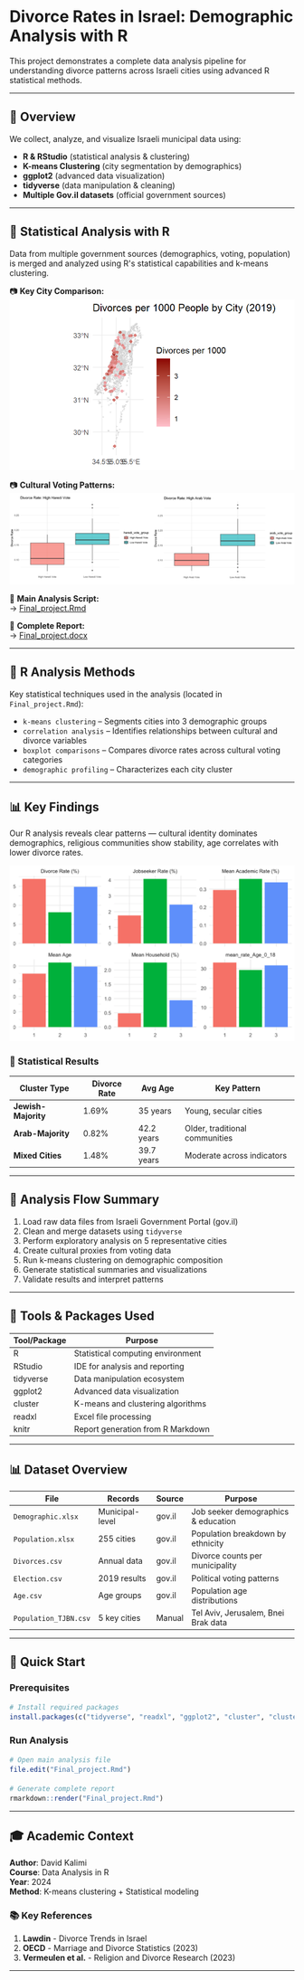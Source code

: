# Divorce Rates in Israel: Demographic Analysis with R
This project demonstrates a complete data analysis pipeline for understanding divorce patterns across Israeli cities using advanced R statistical methods.

---

## 📌 Overview
We collect, analyze, and visualize Israeli municipal data using:
- **R & RStudio** (statistical analysis & clustering)
- **K-means Clustering** (city segmentation by demographics)
- **ggplot2** (advanced data visualization)
- **tidyverse** (data manipulation & cleaning)
- **Multiple Gov.il datasets** (official government sources)

---

## 🔬 Statistical Analysis with R
Data from multiple government sources (demographics, voting, population) is merged and analyzed using R's statistical capabilities and k-means clustering.

📷 **Key City Comparison:**  
![City Analysis](figures/city_comparison.png)

📷 **Cultural Voting Patterns:**  
![Voting Boxplots](figures/voting_patterns_boxplot.png)

📜 **Main Analysis Script:**  
→ [Final_project.Rmd](src/Final_project.Rmd)

📜 **Complete Report:**  
→ [Final_project.docx](docs/Final_project.docx)

---

## 🧠 R Analysis Methods
Key statistical techniques used in the analysis (located in `Final_project.Rmd`):
- `k-means clustering` – Segments cities into 3 demographic groups
- `correlation analysis` – Identifies relationships between cultural and divorce variables  
- `boxplot comparisons` – Compares divorce rates across cultural voting categories
- `demographic profiling` – Characterizes each city cluster

---

## 📊 Key Findings
Our R analysis reveals clear patterns — cultural identity dominates demographics, religious communities show stability, age correlates with lower divorce rates.

![Cluster Analysis Results](figures/cluster_analysis.png)

### 🎯 Statistical Results
| Cluster Type | Divorce Rate | Avg Age | Key Pattern |
|--------------|--------------|---------|-------------|
| **Jewish-Majority** | 1.69% | 35 years | Young, secular cities |
| **Arab-Majority** | 0.82% | 42.2 years | Older, traditional communities |
| **Mixed Cities** | 1.48% | 39.7 years | Moderate across indicators |

---

## 🔁 Analysis Flow Summary
1. Load raw data files from Israeli Government Portal (gov.il)
2. Clean and merge datasets using `tidyverse`
3. Perform exploratory analysis on 5 representative cities
4. Create cultural proxies from voting data
5. Run k-means clustering on demographic composition
6. Generate statistical summaries and visualizations
7. Validate results and interpret patterns

---

## 🔧 Tools & Packages Used
| Tool/Package | Purpose |
|--------------|---------|
| R | Statistical computing environment |
| RStudio | IDE for analysis and reporting |
| tidyverse | Data manipulation ecosystem |
| ggplot2 | Advanced data visualization |
| cluster | K-means and clustering algorithms |
| readxl | Excel file processing |
| knitr | Report generation from R Markdown |

---

## 📊 Dataset Overview
| File | Records | Source | Purpose |
|------|---------|--------|---------|
| `Demographic.xlsx` | Municipal-level | gov.il | Job seeker demographics & education |
| `Population.xlsx` | 255 cities | gov.il | Population breakdown by ethnicity |
| `Divorces.csv` | Annual data | gov.il | Divorce counts per municipality |
| `Election.csv` | 2019 results | gov.il | Political voting patterns |
| `Age.csv` | Age groups | gov.il | Population age distributions |
| `Population_TJBN.csv` | 5 key cities | Manual | Tel Aviv, Jerusalem, Bnei Brak data |

---

## 🚀 Quick Start

### Prerequisites
```r
# Install required packages
install.packages(c("tidyverse", "readxl", "ggplot2", "cluster", "clusterCrit", "caret"))
```

### Run Analysis
```r
# Open main analysis file
file.edit("Final_project.Rmd")

# Generate complete report
rmarkdown::render("Final_project.Rmd")
```

---

## 🎓 Academic Context
**Author**: David Kalimi  
**Course**: Data Analysis in R  
**Year**: 2024  
**Method**: K-means clustering + Statistical modeling

### 📚 Key References
1. **Lawdin** - Divorce Trends in Israel
2. **OECD** - Marriage and Divorce Statistics (2023)
3. **Vermeulen et al.** - Religion and Divorce Research (2023)

---

